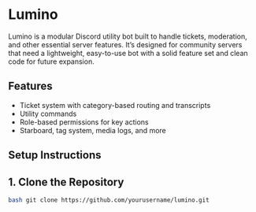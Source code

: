 # Lumino
Lumino is a modular Discord utility bot built to handle tickets, moderation, and other essential server features. It’s designed for community servers that need a lightweight, easy-to-use bot with a solid feature set and clean code for future expansion.

## Features
- Ticket system with category-based routing and transcripts
- Utility commands
- Role-based permissions for key actions
- Starboard, tag system, media logs, and more

## Setup Instructions
## 1. Clone the Repository
```bash
bash git clone https://github.com/yourusername/lumino.git
``` 
